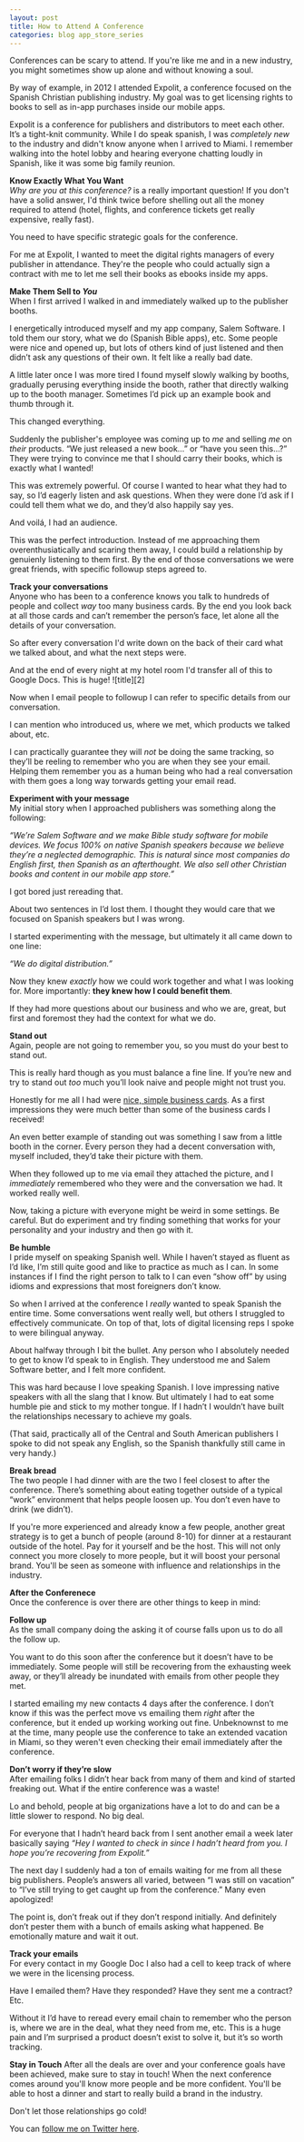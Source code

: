 ```yaml
---
layout: post
title: How to Attend A Conference
categories: blog app_store_series
---
```


Conferences can be scary to attend. If you're like me and in a new industry, you might sometimes show up alone and without knowing a soul.

By way of example, in 2012 I attended Expolit, a conference focused on the Spanish Christian publishing industry. My goal was to get licensing rights to books to sell as in-app purchases inside our mobile apps.

Expolit is a conference for publishers and distributors to meet each other. It’s a tight-knit community. While I do speak spanish, I was *completely new* to the industry and didn't know anyone when I arrived to Miami. I remember walking into the hotel lobby and hearing everyone chatting loudly in Spanish, like it was some big family reunion. 

**Know Exactly What You Want**  
*Why are you at this conference?* is a really important question! If you don't have a solid answer, I'd think twice before shelling out all the money required to attend (hotel, flights, and conference tickets get really expensive, really fast).

You need to have specific strategic goals for the conference.

For me at Expolit, I wanted to meet the digital rights managers of every publisher in attendance. They're the people who could actually sign a contract with me to let me sell their books as ebooks inside my apps. 

**Make Them Sell to *You***  
When I first arrived I walked in and immediately walked up to the publisher booths.

I energetically introduced myself and my app company, Salem Software. I told them our story, what we do (Spanish Bible apps), etc. Some people were nice and opened up, but lots of others kind of just listened and then didn’t ask any questions of their own. It felt like a really bad date.

A little later once I was more tired I found myself slowly walking by booths, gradually perusing everything inside the booth, rather that directly walking up to the booth manager. Sometimes I’d pick up an example book and thumb through it.

This changed everything.

Suddenly the publisher's employee was coming up to *me* and selling *me* on *their* products. “We just released a new book…” or “have you seen this…?” They were trying to convince me that I should carry their books, which is exactly what I wanted!

This was extremely powerful. Of course I wanted to hear what they had to say, so I’d eagerly listen and ask questions. When they were done I’d ask if I could tell them what we do, and they’d also happily say yes. 

And voilá, I had an audience.

This was the perfect introduction. Instead of me approaching them overenthusiatically and scaring them away, I could build a relationship by genuienly listening to them first. By the end of those conversations we were great friends, with specific followup steps agreed to.

**Track your conversations**  
Anyone who has been to a conference knows you talk to hundreds of people and collect *way* too many business cards. By the end you look back at all those cards and can’t remember the person’s face, let alone all the details of your conversation.

So after every conversation I'd write down on the back of their card what we talked about, and what the next steps were.

And at the end of every night at my hotel room I'd transfer all of this to Google Docs. This is huge! ![title][2]

Now when I email people to followup I can refer to specific details from our conversation. 

I can mention who introduced us, where we met, which products we talked about, etc.

I can practically guarantee they will _not_ be doing the same tracking, so they’ll be reeling to remember who you are when they see your email. Helping them remember you as a human being who had a real conversation with them goes a long way torwards getting your email read.

**Experiment with your message**  
My initial story when I approached publishers was something along the following:

 _“We’re Salem Software and we make Bible study software for mobile devices. We focus 100% on native Spanish speakers because we believe they’re a neglected demographic. This is natural since most companies do English first, then Spanish as an afterthought. We also sell other Christian books and content in our mobile app store.”_

I got bored just rereading that.

About two sentences in I’d lost them. I thought they would care that we focused on Spanish speakers but I was wrong.

I started experimenting with the message, but ultimately it all came down to one line:

_“We do digital distribution.”_

Now they knew _exactly_ how we could work together and what I was looking for. More importantly: **they knew how I could benefit them**. 

If they had more questions about our business and who we are, great, but first and foremost they had the context for what we do.

**Stand out**  
Again, people are not going to remember you, so you must do your best to stand out.

This is really hard though as you must balance a fine line. If you’re new and try to stand out _too_ much you’ll look naive and people might not trust you.

Honestly for me all I had were [nice, simple business cards](http://us.moo.com). As a first impressions they were much better than some of the business cards I received!

An even better example of standing out was something I saw from a little booth in the corner. Every person they had a decent conversation with, myself included, they’d take their picture with them.

When they followed up to me via email they attached the picture, and I _immediately_ remembered who they were and the conversation we had. It worked really well.

Now, taking a picture with everyone might be weird in some settings. Be careful. But do experiment and try finding something that works for your personality and your industry and then go with it.

**Be humble**  
I pride myself on speaking Spanish well. While I haven’t stayed as fluent as I’d like, I’m still quite good and like to practice as much as I can. In some instances if I find the right person to talk to I can even “show off” by using idioms and expressions that most foreigners don’t know.

So when I arrived at the conference I _really_ wanted to speak Spanish the entire time. Some conversations went really well, but others I struggled to effectively communicate. On top of that, lots of digital licensing reps I spoke to were bilingual anyway.

About halfway through I bit the bullet. Any person who I absolutely needed to get to know I’d speak to in English. They understood me and Salem Software better, and I felt more confident.

This was hard because I love speaking Spanish. I love impressing native speakers with all the slang that I know. But ultimately I had to eat some humble pie and stick to my mother tongue. If I hadn’t I wouldn’t have built the relationships necessary to achieve my goals.

(That said, practically all of the Central and South American publishers I spoke to did not speak any English, so the Spanish thankfully still came in very handy.)

**Break bread**  
The two people I had dinner with are the two I feel closest to after the conference. There’s something about eating together outside of a typical “work” environment that helps people loosen up. You don’t even have to drink (we didn’t).

If you're more experienced and already know a few people, another great strategy is to get a bunch of people (around 8-10) for dinner at a restaurant outside of the hotel. Pay for it yourself and be the host. This will not only connect you more closely to more people, but it will boost your personal brand. You'll be seen as someone with influence and relationships in the industry.

**After the Conferenece**  
Once the conference is over there are other things to keep in mind:

**Follow up**  
As the small company doing the asking it of course falls upon us to do all the follow up.

You want to do this soon after the conference but it doesn’t have to be immediately. Some people will still be recovering from the exhausting week away, or they’ll already be inundated with emails from other people they met.

I started emailing my new contacts 4 days after the conference. I don’t know if this was the perfect move vs emailing them _right_ after the conference, but it ended up working working out fine. Unbeknownst to me at the time, many people use the conference to take an extended vacation in Miami, so they weren't even checking their email immediately after the conference.

**Don’t worry if they’re slow**  
After emailing folks I didn’t hear back from many of them and kind of started freaking out. What if the entire conference was a waste!

Lo and behold, people at big organizations have a lot to do and can be a little slower to respond. No big deal.

For everyone that I hadn’t heard back from I sent another email a week later basically saying _“Hey I wanted to check in since I hadn’t heard from you. I hope you’re recovering from Expolit.”_

The next day I suddenly had a ton of emails waiting for me from all these big publishers. People’s answers all varied, between “I was still on vacation” to “I’ve still trying to get caught up from the conference.” Many even apologized!

The point is, don’t freak out if they don’t respond initially. And definitely don’t pester them with a bunch of emails asking what happened. Be emotionally mature and wait it out.

**Track your emails**  
For every contact in my Google Doc I also had a cell to keep track of where we were in the licensing process.

Have I emailed them? Have they responded? Have they sent me a contract? Etc. 

Without it I’d have to reread every email chain to remember who the person is, where we are in the deal, what they need from me, etc. This is a huge pain and I’m surprised a product doesn’t exist to solve it, but it’s so worth tracking.

**Stay in Touch**
After all the deals are over and your conference goals have been achieved, make sure to stay in touch! When the next conference comes around you'll know more people and be more confident. You'll be able to host a dinner and start to really build a brand in the industry.

Don't let those relationships go cold!

You can [follow me on Twitter here][3].


   [3]: https://twitter.com/TrevMcKendrick

  
